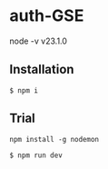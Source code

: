 # auth-GSE

node -v v23.1.0

## Installation

```shell
$ npm i
```

## Trial

```shell
npm install -g nodemon

$ npm run dev
```

